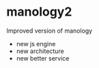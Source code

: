 manology2
=========

Improved version of manology

* new js engine
* new architecture
* new better service
